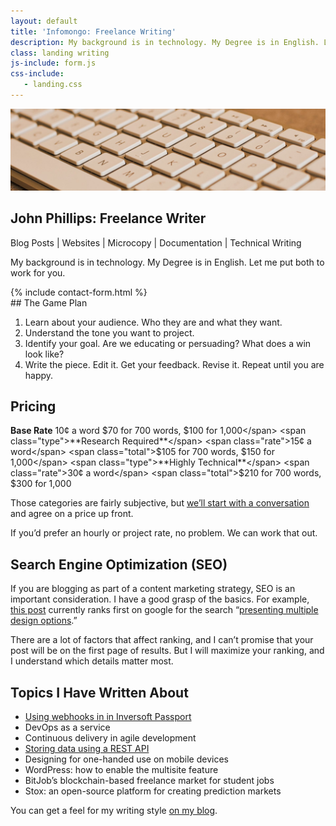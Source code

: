 ```yaml
---
layout: default
title: 'Infomongo: Freelance Writing'
description: My background is in technology. My Degree is in English. Let me put both to work for you.
class: landing writing
js-include: form.js
css-include: 
   - landing.css
---
```


<section class="white" markdown="1">

<div class="">
	<img src="/img/keyboard.jpg" class="full-width" alt="">
</div>

# John Phillips: Freelance Writer

<p class="lite">Blog Posts | Websites | Microcopy | Documentation | Technical Writing</p>


My background is in technology. My Degree is in English. Let me put both to work for you.

<div class="reorder" markdown="1">
{% include contact-form.html %}

<div class="content" markdown="1">
## The Game Plan

1. Learn about your audience. Who they are and what they want.
1. Understand the tone you want to project.
1. Identify your goal. Are we educating or persuading? What does a win look like?
1. Write the piece. Edit it. Get your feedback. Revise it. Repeat until you are happy.

## Pricing

<span class="type">**Base Rate**</span>         <span class="rate">10¢ a word</span>   <span class="total">$70 for 700 words, $100 for 1,000</span> 
<span class="type">**Research Required**</span> <span class="rate">15¢ a word</span>   <span class="total">$105 for 700 words, $150 for 1,000</span>
<span class="type">**Highly Technical**</span>  <span class="rate">30¢ a word</span>   <span class="total">$210 for 700 words, $300 for 1,000</span>

Those categories are fairly subjective, but <a href="#contact" class="cta">we’ll start with a conversation</a> and agree on a price up front. 

If you’d prefer an hourly or project rate, no problem. We can work that out. 

## Search Engine Optimization (SEO)

If you are blogging as part of a content marketing strategy, SEO is an important consideration. I have a good grasp of the basics. For example, [this post](/posts/presenting-mulitple-design-options) currently ranks first on google for the search “[presenting multiple design options](https://www.google.com/search?hl=en&q=presenting%20multiple%20design%20options).”

There are a lot of factors that affect ranking, and I can’t promise that your post will be on the first page of results. But I will maximize your ranking, and I understand which details matter most.

</div>
</div>

## Topics I Have Written About

* [Using webhooks in in Inversoft Passport](https://www.inversoft.com/blog/2018/05/22/using-webhooks-in-passport-delete-user-data/?utm_source=webhook&utm_medium=jp&utm_campaign=postshare)
* DevOps as a service
* Continuous delivery in agile development
* [Storing data using a REST API](https://www.inversoft.com/blog/2018/02/28/storing-user-data-passport/?utm_source=jphilips&utm_medium=authorpost&utm_campaign=storingurls)
* Designing for one-handed use on mobile devices
* WordPress: how to enable the multisite feature
* BitJob’s blockchain-based freelance market for student jobs
* Stox: an open-source platform for creating prediction markets

You can get a feel for my writing style [on my blog](/posts/).

</section>



